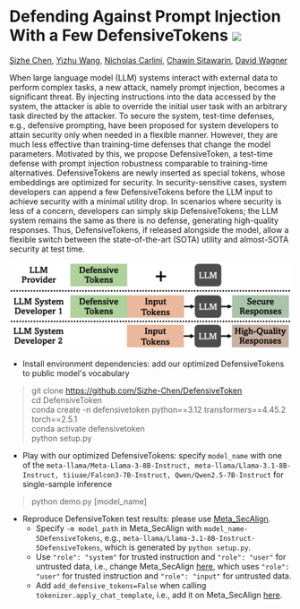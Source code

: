 # Defending Against Prompt Injection With a Few DefensiveTokens [![](https://img.shields.io/badge/Paper-a8c66c)](https://arxiv.org/pdf/2507.07974)
[Sizhe Chen](https://sizhe-chen.github.io), [Yizhu Wang](https://yizhu-joy.github.io), [Nicholas Carlini](https://nicholas.carlini.com), [Chawin Sitawarin](https://chawins.github.io), [David Wagner](https://people.eecs.berkeley.edu/~daw)

When large language model (LLM) systems interact with external data to perform complex tasks, a new attack, namely prompt
injection, becomes a significant threat. By injecting instructions
into the data accessed by the system, the attacker is able to override the initial user task with an arbitrary task directed by the
attacker. To secure the system, test-time defenses, e.g., defensive
prompting, have been proposed for system developers to attain
security only when needed in a flexible manner. However, they are
much less effective than training-time defenses that change the
model parameters. Motivated by this, we propose DefensiveToken,
a test-time defense with prompt injection robustness comparable
to training-time alternatives. DefensiveTokens are newly inserted
as special tokens, whose embeddings are optimized for security.
In security-sensitive cases, system developers can append a few
DefensiveTokens before the LLM input to achieve security with a
minimal utility drop. In scenarios where security is less of a concern, developers can simply skip DefensiveTokens; the LLM system
remains the same as there is no defense, generating high-quality
responses. Thus, DefensiveTokens, if released alongside the model,
allow a flexible switch between the state-of-the-art (SOTA) utility
and almost-SOTA security at test time.

![DefensiveToken Overview](teaser.jpg)

+ Install environment dependencies: add our optimized DefensiveTokens to public model's vocabulary
> git clone https://github.com/Sizhe-Chen/DefensiveToken \
> cd DefensiveToken \
> conda create -n defensivetoken python==3.12 transformers==4.45.2 torch==2.5.1 \
> conda activate defensivetoken \
> python setup.py
+ Play with our optimized DefensiveTokens: specify ```model_name``` with one of the ```meta-llama/Meta-Llama-3-8B-Instruct, meta-llama/Llama-3.1-8B-Instruct, tiiuae/Falcon3-7B-Instruct, Qwen/Qwen2.5-7B-Instruct``` for single-sample inference
> python demo.py [model_name]
+ Reproduce DefensiveToken test results: please use [Meta_SecAlign](https://github.com/facebookresearch/Meta_SecAlign). 
    + Specify ```-m model_path``` in Meta_SecAlign with ```model_name-5DefensiveTokens```, e.g., ```meta-llama/Llama-3.1-8B-Instruct-5DefensiveTokens```, which is generated by ```python setup.py```. 
    + Use ```"role": "system"``` for trusted instruction and ```"role": "user"``` for untrusted data, i.e., change Meta_SecAlign [here](https://github.com/facebookresearch/Meta_SecAlign/blob/main/utils.py#L261-L265), which uses ```"role": "user"``` for trusted instruction and ```"role": "input"``` for untrusted data.
    + Add ```add_defensive_tokens=False``` when calling ```tokenizer.apply_chat_template```, i.e., add it on Meta_SecAlign [here](https://github.com/facebookresearch/Meta_SecAlign/blob/main/utils.py#L261-L265).
